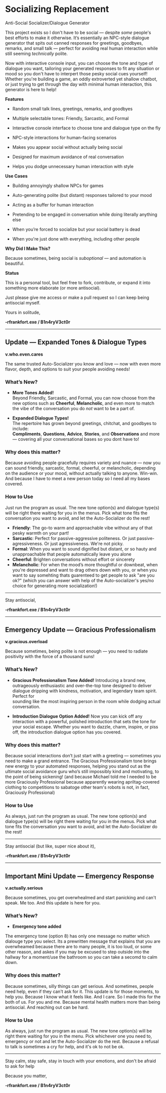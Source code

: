 # Socializing Replacement
Anti-Social Socializer/Dialogue Generator

This project exists so I don't have to be social — despite *some* people's best efforts to make it otherwise.
It’s essentially an NPC-style dialogue generator that spits out canned responses for greetings, goodbyes, remarks, and small talk — perfect for avoiding real human interaction while still seeming *technically* polite.

Now with interactive console input, you can choose the tone and type of dialogue you want, tailoring your generated responses to fit any situation or mood so you don't have to interpert those pesky social cues yourself! Whether you're building a game, an oddly extroverted yet shallow chatbot, or just trying to get through the day with minimal human interaction, this generator is here to help!



**Features**

 
   - Random small talk lines, greetings, remarks, and goodbyes

   - Multiple selectable tones: Friendly, Sarcastic, and Formal

   - Interactive console interface to choose tone and dialogue type on the fly

   - NPC-style interactions for human-facing scenarios

   - Makes you appear social without actually being social

   - Designed for maximum avoidance of real conversation

   - Helps you dodge unnecessary human interaction with style
     



**Use Cases**

  
  - Building annoyingly shallow NPCs for games 

  - Auto-generating polite (but distant) responses tailored to your mood

  - Acting as a buffer for human interaction

  - Pretending to be engaged in conversation while doing literally anything else

  - When you’re forced to socialize but your social battery is dead

  - When you're just done with everything, including other people



**Why Did I Make This?**
  
  
  Because sometimes, being social is *suboptional* — and automation is beautiful.



**Status**

  
  This is a personal tool, but feel free to fork, contribute, or expand it into something more elaborate (or more antisocial).

  Just please give me access or make a pull request so I can keep being antisocial myself.


Yours in solitude,
  
 
  **-rfrankfort.exe / B1n4ryV3ct0r**

--------------------------------------------------------------

## Update — Expanded Tones & Dialogue Types

**v.who.even.cares**

 The same trusted Auto-Socializer you know and love — now with even more flavor, depth, and options to suit your people avoiding needs!


### What’s New?

- **More Tones Added!**  
  Beyond Friendly, Sarcastic, and Formal, you can now choose from the new options such as **Cheerful**, **Melancholic**, and even more to match the vibe of the conversation you do
  *not* want to be a part of.

- **Expanded Dialogue Types!**  
  The repertoire has grown beyond greetings, chitchat, and goodbyes to include:  
  **Compliments**, **Questions**, **Advice**, **Stories**, and **Observations** and more — covering all your conversational bases so you dont have to!


### Why does this matter?

Because avoiding people gracefully requires variety and nuance — now you can sound friendly, sarcastic, formal, cheerful, or melancholic, depending on the audience or your mood, without actually talking to anyone. Win-win. And because I have to meet a new person today so I need all my bases covered.


### How to Use

Just run the program as usual. The new tone option(s) and dialogue type(s) will be right there waiting for you in the menus. Pick what tone fits the conversation you want to 
avoid, and let the Auto-Socializer do the rest!


- **Friendly**: The go-to warm and approachable vibe without any of that pesky warmth on your part! 
- **Sarcastic**: Perfect for passive-aggressive politeness. Or just passive-agressiveness. Or just agressiveness. We're not picky.
- **Formal**: When you want to sound dignified but distant, or so hauty and unapproachable that people automatically leave you alone
- **Cheerful**: Brighten conversations without effort or sincerety  
- **Melancholic**: For when the mood’s more thoughtful or downbeat, when you're depressed and want to drag others down with you, or when you want to say somehting thats guarenteed
   to get people to ask "are you ok?" (which you can answer with help of the Auto-socializer's yes/no choice for generating more socialization!)


------------

Stay antisocial, 

**-rfrankfort.exe / B1n4ryV3ct0r**

--------------------------------------------------------------

## Emergency Update — Gracious Professionalism 

**v.gracious.overload**

Because sometimes, being polite is not enough — you need to radiate positivity with the force of a thousand suns!


### What’s New?

- **Gracious Professionalism Tone Added!**
 Introducing a brand new, outrageously enthusiastic and over-the-top tone designed to deliver dialogue dripping with kindness, motivation, and legendary team spirit. Perfect for  
 sounding like the most inspiring person in the room while dodging actual conversation.

- **Introduction Dialogue Option Added!**
 Now you can kick off any interaction with a powerful, polished introduction that sets the tone for your social escape. Whether you want to dazzle, charm, inspire, or piss off,
 the introduction dialogue option has you covered.


### Why does this matter?

Because social interactions don’t just start with a greeting — sometimes you need to make a grand entrance. The Gracious Professionalism tone brings new energy to your automated 
responses, helping you stand out as the ultimate social avoidance guru who’s still impossibly kind and motivating, to the point of being sickening! (and because Michael told me I 
needed to be more Graciously Professional because apparently wearing apriltag-covered clothing to competitions to sabatoge other team's robots is not, in fact, Graciously 
Professional)


### How to Use

As always, just run the program as usual. The new tone option(s) and dialogue type(s) will be right there waiting for you in the menus. Pick what tone fits the conversation you 
want to avoid, and let the Auto-Socializer do the rest!

------------

Stay antisocial (but like, super nice about it),

**-rfrankfort.exe / B1n4ryV3ct0r**

--------------------------------------------------------------

## Important Mini Update — Emergency Response

**v.actually.serious**

Because sometimes, you get overwhealmed and start panicking and can't speak. Me too. And this update is here for you.

### What’s New?

- **Emergency tone added**

The emergency tone (option 8) has only one message no matter which dialouge type you select. Its a prewritten message that explains that you are overwheamed because there are to 
many people, it is too loud, or some other reason, and askes if you may be excused to step outside into the hallway for a moment/use the bathroom so you can take a secomd to calm down.

### Why does this matter?

Because sometimes, silly things can get serious. And sometimes, people need help, even if they can't ask for it. This update is for those moments, to help you. Because I know what it feels like. And I care. So I made this for the both of us. For you and me. Because mental health matters more than being antisocial. And reaching out can be hard. 

### How to Use

As always, just run the program as usual. The new tone option(s) will be right there waiting for you in the menu. Pick whichever one you need to, emergency or not and let the Auto-Socializer do the rest. Because a refusal to talk is sometimes a cry for help, and it's ok to not be ok. 

------------

Stay calm, stay safe, stay in touch with your emotions, and don't be afraid to ask for help 

Because you matter,

**-rfrankfort.exe / B1n4ryV3ct0r**
